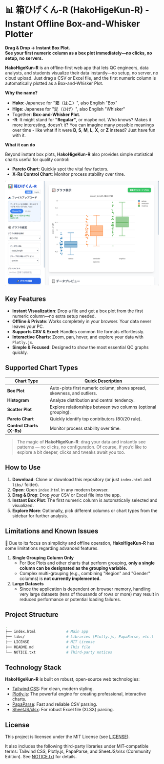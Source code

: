 # 📊 箱ひげくん-R (HakoHigeKun-R) - Instant Offline Box-and-Whisker Plotter

**Drag & Drop → Instant Box Plot.**  
**See your first numeric column as a box plot immediately—no clicks, no setup, no servers.**

**HakoHigeKun-R** is an offline-first web app that lets QC engineers, data analysts, and students visualize their data instantly—no setup, no server, no cloud upload. Just drag a CSV or Excel file, and the first numeric column is automatically plotted as a Box-and-Whisker Plot.

**Why the name?**

- **Hako**: Japanese for "箱（はこ）", also English "Box"  
- **Hige**: Japanese for "髭（ひげ）", also English "Whisker"  
- Together: **Box-and-Whisker Plot**.  
- **-R**: It might stand for **"Regular"**, or maybe not. Who knows?  Makes it more interesting, doesn’t it? You can imagine many possible meanings over time - like what if it were **B**, **S**, **M**, **L**, **X**, or **Z** instead? Just have fun with it.

**What it can do**

Beyond instant box plots, **HakoHigeKun-R** also provides simple statistical charts useful for quality control:  

- **Pareto Chart**: Quickly spot the vital few factors.  
- **X-Rs Control Chart**: Monitor process stability over time.

![HakoHigeKun-R's UI](img/img-ui.png)

## Key Features

- **Instant Visualization**: Drop a file and get a box plot from the first numeric column—no extra setup needed.
- **Offline & Private**: Works completely in your browser. Your data never leaves your PC.
- **Supports CSV & Excel**: Handles common file formats effortlessly.
- **Interactive Charts**: Zoom, pan, hover, and explore your data with `Plotly.js`.
- **Simple & Focused**: Designed to show the most essential QC graphs quickly.


## Supported Chart Types

| Chart Type | Quick Description |
| --- | --- |
| **Box Plot** | Auto-plots first numeric column; shows spread, skewness, and outliers. |
| **Histogram** | Analyze distribution and central tendency. |
| **Scatter Plot** | Explore relationships between two columns (optional grouping). |
| **Pareto Chart** | Quickly identify top contributors (80/20 rule). |
| **Control Charts (X-Rs)** | Monitor process stability over time. |

> The magic of **HakoHigeKun-R**: drag your data and instantly see patterns — no clicks, no configuration. Of course, if you’d like to explore a bit deeper, clicks and tweaks await you too.

## How to Use

1. **Download**: Clone or download this repository (or just `index.html` and `libs/` folder).
2. **Open**: Open `index.html` in any modern browser.
3. **Drag & Drop**: Drop your CSV or Excel file into the app.
4. **Instant Box Plot**: The first numeric column is automatically selected and visualized.
5. **Explore More**: Optionally, pick different columns or chart types from the sidebar for further analysis.

## Limitations and Known Issues

🚧 Due to its focus on simplicity and offline operation, **HakoHigeKun-R** has some limitations regarding advanced features.

1. **Single Grouping Column Only**
    * For Box Plots and other charts that perform grouping, **only a single column can be designated as the grouping variable.**
    * Complex multi-grouping (e.g., combining "Region" and "Gender" columns) is **not currently implemented.**
2. **Large Datasets**
    * Since the application is dependent on browser memory, handling very large datasets (tens of thousands of rows or more) may result in reduced performance or potential loading failures.

## Project Structure

```bash
.
├── index.html              # Main app
├── libs/                   # Libraries (Plotly.js, PapaParse, etc.)
├── LICENSE                 # MIT License
├── README.md               # This file
└── NOTICE.txt              # Third-party notices
```


## Technology Stack

**HakoHigeKun-R** is built on robust, open-source web technologies:

- [Tailwind CSS](https://tailwindcss.com/): For clean, modern styling.
- [Plotly.js](https://plotly.com/javascript/): The powerful engine for creating professional, interactive charts.
- [PapaParse](https://www.papaparse.com/): Fast and reliable CSV parsing.
- [SheetJS/xlsx](https://sheetjs.com/): For robust Excel file (XLSX) parsing.


## License

This project is licensed under the MIT License (see [LICENSE](./LICENSE)).

It also includes the following third-party libraries under MIT-compatible terms:
Tailwind CSS, Plotly.js, PapaParse, and SheetJS/xlsx (Community Edition).
See [NOTICE.txt](./NOTICE.txt) for details.

